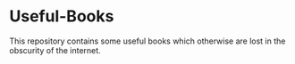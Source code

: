 # Useful-Books
This repository contains some useful books which otherwise are lost in the obscurity of the internet.
